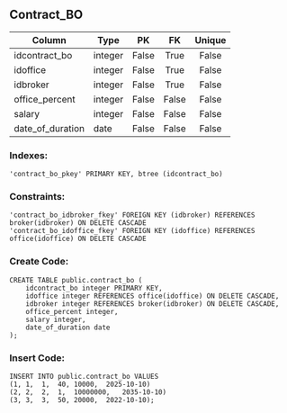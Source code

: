 ## Contract_BO
|Column               |Type           |PK   |FK   |Unique|
|---------------------|---------------|:---:|:---:|:----:|
|idcontract_bo        | integer       |False|True |False |       
|idoffice             | integer       |False|True |False |
|idbroker             | integer       |False|True |False |
|office_percent       | integer       |False|False|False |
|salary               | integer       |False|False|False |
|date_of_duration     | date          |False|False|False |

### __Indexes__:
```postgresql
'contract_bo_pkey' PRIMARY KEY, btree (idcontract_bo)
```

### __Constraints__:
```postgresql
'contract_bo_idbroker_fkey' FOREIGN KEY (idbroker) REFERENCES broker(idbroker) ON DELETE CASCADE
'contract_bo_idoffice_fkey' FOREIGN KEY (idoffice) REFERENCES office(idoffice) ON DELETE CASCADE
```

### __Create Code:__
```postgresql
CREATE TABLE public.contract_bo (
    idcontract_bo integer PRIMARY KEY,
    idoffice integer REFERENCES office(idoffice) ON DELETE CASCADE,
    idbroker integer REFERENCES broker(idbroker) ON DELETE CASCADE,
    office_percent integer,
    salary integer,
    date_of_duration date
);
```

### __Insert Code:__
```postgresql
INSERT INTO public.contract_bo VALUES 
(1,	1,	1,	40,	10000,	2025-10-10)
(2,	2,	2,	1,  10000000,	2035-10-10)
(3,	3,	3,	50,	20000,	2022-10-10);
```